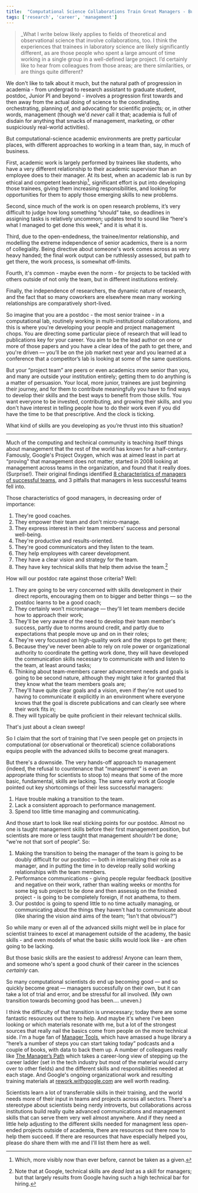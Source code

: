 ```yaml
---
title:  "Computational Science Collaborations Train Great Managers - But Trainees Might Need Help To Become Good Managers First"
tags: ['research', 'career', 'management']
---
```


> _What I write below likely applies to fields of theoretical
> and observational science that involve collaborations, too. I think
> the experiences that trainees in laboratory science are likely
> significantly different, as are those people who spent a large
> amount of time working in a single group in a well-defined large
> project.  I’d certainly like to hear from colleagues from those
> areas; are there similarities, or are things quite different?
 
We don't like to talk about it much, but the natural path of
progression in academia - from undergrad to research assistant to
graduate student, postdoc, Junior PI and beyond - involves a
progression first towards and then away from the actual doing of
science to the coordinating, orchestrating, planning of, and
advocating for scientific projects; or, in other words, management
(though we'd _never_ call it that; academia is full of
disdain for anything that smacks of management, marketing,
or other suspiciously real-world activities).

But computational-science academic environments are pretty particular places, with different approaches to working in a team than, say, in much of business.

First, academic work is largely performed by trainees like students, who
have a very different relationship to their academic supervisor than an
employee does to their manager.  At its best, when an academic lab
is run by ethical and competent leadership[^1], significant effort
is put into developing those trainees, giving them increasing
responsibilities, and looking for opportunities for them to apply
those emerging skills to new problems.

Second, since much of the work is on open research problems, it’s
very difficult to judge how long something &ldquo;should&rdquo; take, so deadlines
in assigning tasks is relatively uncommon; updates tend to sound like
&ldquo;here's what I managed to get done this week,&rdquo; and it is what it is.

Third, due to the open-endedness, the trainee/mentor relationship,
and modelling the extreme independence of senior academics, there
is a norm of collegiality.  Being directive about someone's work
comes across as very heavy handed; the final work output can be
ruthlessly assessed, but path to get there, the work process, is
somewhat off-limits.

Fourth, it's common - maybe even the norm - for projects to be
tackled with others outside of not only the team, but in different
institutions entirely.

Finally, the independence of researchers, the dynamic nature of
research, and the fact that so many coworkers are elsewhere mean
many working relationships are comparatively
short-lived.

So imagine that you are a postdoc - the most senior trainee - in a
computational lab, routinely working in multi-institutional
collaborations, and this is where you're developing your people and
project management chops.  You are directing some particular piece
of research that will lead to publications key for your career.
You aim to be the lead author on one or more of those papers and
you have a clear idea of the path to get there, and you're driven &mdash;
you’ll be on the job market next year and you learned at a
conference that a competitor’s lab is looking at some of the same
questions.

But your &ldquo;project team&rdquo; are peers or even academics
more senior than you, and many are outside your institution entirely;
getting them to do anything is a matter of persuasion.  Your local,
more junior, trainees are just beginning their journey, and for
them to contribute meaningfully you have to find ways to develop
their skills and the best ways to benefit from those skills.
You want everyone to be invested, contributing, and growing their
skills, and you don't have interest in telling people how to do
their work even if you did have the time to be that prescriptive.
And the clock is ticking.

What kind of skills are you developing as you’re thrust into this situation?

- - -

Much of the computing and technical community is teaching itself
things about management that the rest of the world has known for a
half-century.  Famously, Google's Project Oxygen, which was at
aimed least in part at &ldquo;proving&rdquo; that management does not matter,
started in 2008 looking at management across teams in the organization,
and found that it really does.  (Surprise!).  Their original findings
identified [8 characteristics of managers of successful
teams](https://www.inc.com/marcel-schwantes/the-8-biggest-things-that-google-managers-do-to-su.html),
and 3 pitfalls that managers in less successful teams fell into.

Those characteristics of good managers, in decreasing order of importance:

1. They're good coaches.
2. They empower their team and don't micro-manage.
3. They express interest in their team members' success and personal well-being.
4. They're productive and results-oriented.
5. They're good communicators and they listen to the team.
6. They help employees with career development.
7. They have a clear vision and strategy for the team.
8. They have key technical skills that help them advise the team.[^2]

How will our postdoc rate against those criteria?  Well:

1. They are going to be very concerned with skills development in their direct reports, encouraging them on to bigger and better things &mdash; so the postdoc learns to be a good coach;
2. They certainly won’t micromanage &mdash; they'll let team members decide how to approach their work;
3. They'll be very aware of the need to develop their team member's success, partly due to norms around credit, and partly due to expectations that people move up and on in their roles;
4. They're very focussed on high-quality work and the steps to get there;
5. Because they've never been able to rely on role power or organizational authority to coordinate the getting work done, they will have developed the communication skills necessary to communicate with and listen to the team, at least around tasks;
6. Thinking about team-members career advancement needs and goals is going to be second nature, although they might take it for granted that they know what the team members goals are;
7. They'll have quite clear goals and a vision, even if they're not used to having to communicate it explicitly in an environment where everyone knows that the goal is discrete publications and can clearly see where their work fits in;
8. They will typically be quite proficient in their relevant technical skills.

That's just about a clean sweep!

So I claim that the sort of training that I’ve seen people get on projects in
computational (or observational or theoretical) science collaborations equips
people with the advanced skills to become great managers.

But there's a downside.  The very hands-off approach to management
(indeed, the refusal to countenance that &ldquo;management&rdquo; is even an
appropriate thing for scientists to stoop to) means that some of
the more basic, fundamental, skills are lacking.  The same early
work at Google pointed out key shortcomings of their less successful
managers:

1. Have trouble making a transition to the team.
2. Lack a consistent approach to performance management.
3. Spend too little time managing and communicating.

And those start to look like real sticking points for our postdoc.
Almost no one is taught management skills before their first
management position, but scientists are more or less taught that
management _shouldn't_ be done; &ldquo;we're not that sort of people&rdquo;.
So:

1. Making the transition to being the manager of the team is going to be doubly difficult for our postdoc &mdash; both in internalizing their role as a manager, and in putting the time in to develop really solid working relationships with the team members.
2. Performance communications - giving people regular feedback (positive and negative on their work, rather than waiting weeks or months for some big sub project to be done and then assessig on the finished project - is going
to be completely foreign, if not anathema, to them.
3. Our postdoc is going to spend little to no time actually managing, or communicating about the things they haven't had to communicate about (like sharing the vision aind aims of the team; &ldquo;Isn't that obvious?&rdquo;)
 
So while many or even all of the advanced skills might well be in
place for scientist trainees to excel at management outside of the
academy, the basic skills - and even models of what the basic skills
would look like - are often going to be lacking.

But those basic skills are the easiest to address!  Anyone can learn
them, and someone who's spent a good chunk of their career in the
sciences _certainly_ can.

So many computational scientists do end up becoming good &mdash;
and so quickly become great &mdash; managers successfully on their
own, but it can take a lot of trial and error, and be stressful for
all involved.  (My own transition towards becoming good has been....  uneven.)

I think the difficulty of that transition is unnecessary; today there are 
some fantastic resources out
there to help.  And maybe it's where I've been looking or which
materials resonate with me, but a lot of the strongest sources
that really nail the basics come from people on the more technical
side.  I'm a huge fan of [Manager Tools](https://www.manager-tools.com),
which have amassed a huge library a “here’s a number of steps you
can start taking today” podcasts and a couple of books, with data
to back them up.  A number of colleagues really like [The Manager’s
Path](https://www.oreilly.com/library/view/the-managers-path/9781491973882/)
which takes a career-long view of stepping up the career ladder
(set in the tech industry but most of the material would carry over
to other fields) and the different skills and responsibilities
needed at each stage.  And Google's ongoing organizational work and
resulting training materials at
[rework.withgoogle.com](https://rework.withgoogle.com ) are well
worth reading.

Scientists learn a lot of transferrable skills in their training,
and the world needs more of their input in teams and projects
across all sectors.  There's a stereotype about scientists being
nerdy introverts, but collaborations across institutions build really 
quite advanced communications and management skills that can serve
them very well almost anywhere.  And if they need a little help
adjusting to the different skills needed for managment less open-ended
projects outside of academia, there are resources out there now to
help them succeed.  If there are resources that have especially helped
you, please do share them with me and I'll list them here as well.

[^1]: Which, more visibly now than ever before, cannot be taken as a given.
[^2]: Note that at Google, technical skills are _dead last_ as a skill for managers; but that largely results from Google having such a high technical bar for hiring.
